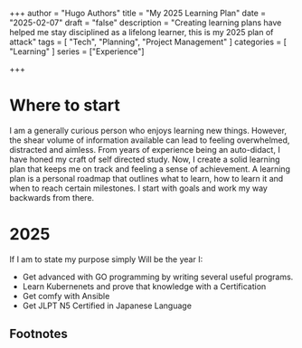 +++
author = "Hugo Authors"
title = "My 2025 Learning Plan"
date = "2025-02-07"
draft = "false"
description = "Creating learning plans have helped me stay disciplined as a lifelong learner, this is my 2025 plan of attack"
tags = [
  "Tech", "Planning", "Project Management"
]
categories = [
    "Learning"
]
series = ["Experience"]

+++

<!--more-->

# Where to start

I am a generally curious person who enjoys learning new things. However, the shear volume of information available can lead to feeling overwhelmed, distracted and aimless.
From years of experience being an auto-didact, I have honed my craft of self directed study. Now, I create a solid learning plan that keeps me on track and feeling a sense of achievement.
A learning plan is a personal roadmap that outlines what to learn, how to learn it and when to reach certain milestones. I start with goals and work my way backwards from there. 

# 2025

If I am to state my purpose simply
Will be the year I:

- Get advanced with GO programming by writing several useful programs.
- Learn Kubernenets and prove that knowledge with a Certification
- Get comfy with Ansible
- Get JLPT N5 Certified in Japanese Language

## Footnotes

[^1]: The above quote is excerpted from an earlier BlogPost [Post](https://trevorsmale.github.io/techblog/post/pacu10/) techblog, 2024.
[^2]: John Champine [Profile](https://www.linkedin.com/in/john-champine-2ba878114?trk=people-guest_people_search-card) LinkedIn, 2024.
[^3]: Podman Export [Docs](https://docs.podman.io/en/v3.4.1/markdown/podman-play-kube.1.html) Podman Docs, 2019.
[^4]: K3S Website [Site](https://k3s.io/) Site, 2025.
[^5]: Rancher Website [Site](https://www.rancher.com/) Site, 2025.

